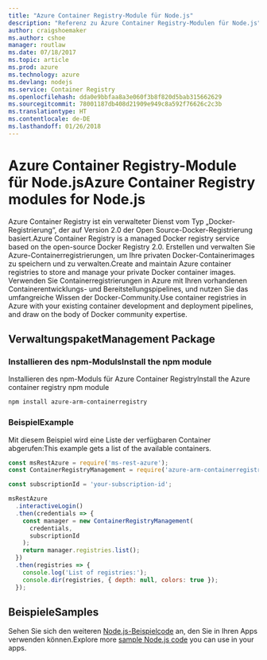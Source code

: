 ```yaml
---
title: "Azure Container Registry-Module für Node.js"
description: "Referenz zu Azure Container Registry-Modulen für Node.js"
author: craigshoemaker
ms.author: cshoe
manager: routlaw
ms.date: 07/18/2017
ms.topic: article
ms.prod: azure
ms.technology: azure
ms.devlang: nodejs
ms.service: Container Registry
ms.openlocfilehash: dda0e9bbfaa8a3e060f3b8f820d5bab315662629
ms.sourcegitcommit: 78001187db408d21909e949c8a592f76626c2c3b
ms.translationtype: HT
ms.contentlocale: de-DE
ms.lasthandoff: 01/26/2018
---
```

# <a name="azure-container-registry-modules-for-nodejs"></a><span data-ttu-id="606e7-103">Azure Container Registry-Module für Node.js</span><span class="sxs-lookup"><span data-stu-id="606e7-103">Azure Container Registry modules for Node.js</span></span>

<span data-ttu-id="606e7-104">Azure Container Registry ist ein verwalteter Dienst vom Typ „Docker-Registrierung“, der auf Version 2.0 der Open Source-Docker-Registrierung basiert.</span><span class="sxs-lookup"><span data-stu-id="606e7-104">Azure Container Registry is a managed Docker registry service based on the open-source Docker Registry 2.0.</span></span> <span data-ttu-id="606e7-105">Erstellen und verwalten Sie Azure-Containerregistrierungen, um Ihre privaten Docker-Containerimages zu speichern und zu verwalten.</span><span class="sxs-lookup"><span data-stu-id="606e7-105">Create and maintain Azure container registries to store and manage your private Docker container images.</span></span> <span data-ttu-id="606e7-106">Verwenden Sie Containerregistrierungen in Azure mit Ihren vorhandenen Containerentwicklungs- und Bereitstellungspipelines, und nutzen Sie das umfangreiche Wissen der Docker-Community.</span><span class="sxs-lookup"><span data-stu-id="606e7-106">Use container registries in Azure with your existing container development and deployment pipelines, and draw on the body of Docker community expertise.</span></span>

## <a name="management-package"></a><span data-ttu-id="606e7-107">Verwaltungspaket</span><span class="sxs-lookup"><span data-stu-id="606e7-107">Management Package</span></span>

### <a name="install-the-npm-module"></a><span data-ttu-id="606e7-108">Installieren des npm-Moduls</span><span class="sxs-lookup"><span data-stu-id="606e7-108">Install the npm module</span></span>

<span data-ttu-id="606e7-109">Installieren des npm-Moduls für Azure Container Registry</span><span class="sxs-lookup"><span data-stu-id="606e7-109">Install the Azure container registry npm module</span></span>

```bash
npm install azure-arm-containerregistry
```

### <a name="example"></a><span data-ttu-id="606e7-110">Beispiel</span><span class="sxs-lookup"><span data-stu-id="606e7-110">Example</span></span>

<span data-ttu-id="606e7-111">Mit diesem Beispiel wird eine Liste der verfügbaren Container abgerufen:</span><span class="sxs-lookup"><span data-stu-id="606e7-111">This example gets a list of the available containers.</span></span>

```javascript
const msRestAzure = require('ms-rest-azure');
const ContainerRegistryManagement = require('azure-arm-containerregistry');

const subscriptionId = 'your-subscription-id';

msRestAzure
  .interactiveLogin()
  .then(credentials => {
    const manager = new ContainerRegistryManagement(
      credentials,
      subscriptionId
    );
    return manager.registries.list();
  })
  .then(registries => {
    console.log('List of registries:');
    console.dir(registries, { depth: null, colors: true });
  });
```

## <a name="samples"></a><span data-ttu-id="606e7-112">Beispiele</span><span class="sxs-lookup"><span data-stu-id="606e7-112">Samples</span></span>

<span data-ttu-id="606e7-113">Sehen Sie sich den weiteren [Node.js-Beispielcode](https://azure.microsoft.com/resources/samples/?platform=nodejs) an, den Sie in Ihren Apps verwenden können.</span><span class="sxs-lookup"><span data-stu-id="606e7-113">Explore more [sample Node.js code](https://azure.microsoft.com/resources/samples/?platform=nodejs) you can use in your apps.</span></span>
